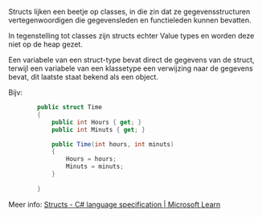 Structs lijken een beetje op classes, in die zin dat ze gegevensstructuren vertegenwoordigen die gegevensleden en functieleden kunnen bevatten. 

In tegenstelling tot classes zijn structs echter Value types en worden deze niet op de heap gezet. 

Een variabele van een struct-type bevat direct de gegevens van de struct, terwijl een variabele van een klassetype een verwijzing naar de gegevens bevat, dit laatste staat bekend als een object.

Bijv:
```c#
        public struct Time
        {
            public int Hours { get; }
            public int Minuts { get; }

            public Time(int hours, int minuts)
            {
                Hours = hours;
                Minuts = minuts;
            }
            
        }


```


Meer info:
[Structs - C# language specification | Microsoft Learn](https://learn.microsoft.com/en-us/dotnet/csharp/language-reference/language-specification/structs)